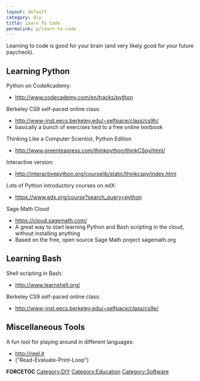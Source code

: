 ```yaml
---
layout: default
category: diy
title: Learn To Code
permalink: p/learn-to-code
---
```


Learning to code is good for your brain (and very likely good for your future paycheck).

Learning Python
---------------

Python on CodeAcademy:

-   <http://www.codecademy.com/en/tracks/python>

Berkeley CS9 self-paced online class:

-   <http://www-inst.eecs.berkeley.edu/~selfpace/class/cs9h/>
-   basically a bunch of exercises tied to a free online textbook

Thinking Like a Computer Scientist, Python Edition

-   <http://www.greenteapress.com/thinkpython/thinkCSpy/html/>

Interactive version:

-   <http://interactivepython.org/courselib/static/thinkcspy/index.html>

Lots of Python introductory courses on edX:

-   <https://www.edx.org/course?search_query=python>

Sage Math Cloud

-   <https://cloud.sagemath.com/>
-   A great way to start learning Python and Bash scripting in the cloud, without installing anything
-   Based on the free, open source Sage Math project sagemath.org

Learning Bash
-------------

Shell scripting in Bash:

-   <http://www.learnshell.org/>

Berkeley CS9 self-paced online class:

-   <http://www-inst.eecs.berkeley.edu/~selfpace/class/cs9e/>

Miscellaneous Tools
-------------------

A fun tool for playing around in different languages:

-   <http://repl.it>
-   ("Read-Evaluate-Print-Loop")

__FORCETOC__ [Category:DIY](/Category:DIY "wikilink") [Category:Education](/Category:Education "wikilink") [Category:Software](/Category:Software "wikilink")
